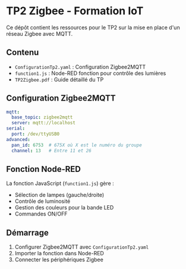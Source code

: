 # TP2 Zigbee - Formation IoT

Ce dépôt contient les ressources pour le TP2 sur la mise en place d'un réseau Zigbee avec MQTT.

## Contenu

- `ConfigurationTp2.yaml` : Configuration Zigbee2MQTT
- `function1.js` : Node-RED fonction pour contrôle des lumières
- `TP2Zigbee.pdf` : Guide détaillé du TP

## Configuration Zigbee2MQTT

```yaml
mqtt:
  base_topic: zigbee2mqtt
  server: mqtt://localhost
serial:
  port: /dev/ttyUSB0
advanced:
  pan_id: 6753  # 675X où X est le numéro du groupe
  channel: 13   # Entre 11 et 26
```

## Fonction Node-RED

La fonction JavaScript (`function1.js`) gère :
- Sélection de lampes (gauche/droite)
- Contrôle de luminosité
- Gestion des couleurs pour la bande LED
- Commandes ON/OFF

## Démarrage

1. Configurer Zigbee2MQTT avec `ConfigurationTp2.yaml`
2. Importer la fonction dans Node-RED
3. Connecter les périphériques Zigbee